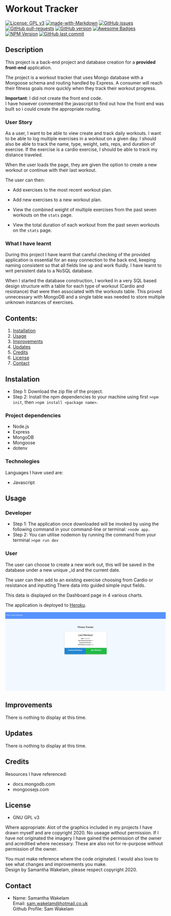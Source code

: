 # Workout Tracker

[![License: GPL v3](https://img.shields.io/badge/License-GPLv3-blue.svg)](https://www.gnu.org/licenses/gpl-3.0) 
[![made-with-Markdown](https://img.shields.io/badge/Made%20with-Markdown-1f425f.svg)](http://commonmark.org) 
[![GitHub issues](https://img.shields.io/github/issues/Naereen/StrapDown.js.svg)](https://GitHub.com/Naereen/StrapDown.js/issues/) 
[![GitHub pull-requests](https://img.shields.io/github/issues-pr/Naereen/StrapDown.js.svg)](https://GitHub.com/Naereen/StrapDown.js/pull/)
[![GitHub version](https://badge.fury.io/gh/Naereen%2FStrapDown.js.svg)](https://github.com/Naereen/StrapDown.js)
[![Awesome Badges](https://img.shields.io/badge/badges-awesome-green.svg)](https://github.com/Naereen/badges)
[![NPM Version](https://img.shields.io/npm/v/npm.svg?style=flat)]()
[![GitHub last commit](https://img.shields.io/github/last-commit/google/skia.svg?style=flat)]()

## Description

This project is a back-end project and database creation for a **provided front-end** application. 

The project is a workout tracker that uses Mongo database with a Mongoose schema and routing handled by Express.
A consumer will reach their fitness goals more quickly when they track their workout progress.

**Important**: I did not create the front end code.    
I have however commented the javascript to find out how the front end was built so i could create the appropriate routing. 

### User Story
As a user, I want to be able to view create and track daily workouts. I want to be able to log multiple exercises in a workout on a given day. I should also be able to track the name, type, weight, sets, reps, and duration of exercise. If the exercise is a cardio exercise, I should be able to track my distance traveled.

When the user loads the page, they are given the option to create a new workout or continue with their last workout.

The user can then:

  * Add exercises to the most recent workout plan.

  * Add new exercises to a new workout plan.

  * View the combined weight of multiple exercises from the past seven workouts on the `stats` page.
  * View the total duration of each workout from the past seven workouts on the `stats` page.

### What I have learnt

During this project I have learnt that careful checking of the provided application is essential for an easy connection to the back end, keeping naming consistent so that all fields line up and work fluidly. I have learnt to writ persistent data to a NoSQL database. 

When I started the database construction, I worked in a very SQL based design structure with a table for each type of workout (Cardio and resistance) that were then associated with the workouts table. This proved unnecessary with MongoDB and a single table was needed to store multiple unknown instances of exercises. 
 

## Contents: 
1. [Installation](#Instalation) 
2. [Usage](#Usage)
3. [Improvements](#Improvements)
4. [Updates](#Updates)
5. [Credits](#Credits)
6. [License](#License)
7. [Contact](#Contact)

## Instalation

* Step 1: Download the zip file of the project.
* Step 2: Install the npm dependencies to your machine using first `>npm init`, then `>npm install <package name>`.

### Project dependencies

* Node.js
* Express
* MongoDB
* Mongoose
* dotenv

### Technologies 

Languages I have used are:
* Javascript


## Usage

### Developer

* Step 1: The application once downloaded will be invoked by using the following command in your command-line or terminal: `>node app.` 
* Step 2: You can utilise nodemon by running the command from your terminal `>npm run dev`

### User
The user can choose to create a new work out, this will be saved in the database under a new unique _id and the current date. 

The user can then add to an existing exercise choosing from Cardio or resistance and inputting There data into guided simple input fields. 

This data is displayed on the Dashboard page in 4 various charts. 

The application is deployed to [Heroku](https://fitness-tracker-slw-17.herokuapp.com/).

![fitness tracker index page](assets/index-screenshot.png)

## Improvements

There is nothing to display at this time.


## Updates 

There is nothing to display at this time.
    
## Credits 

Resources I have referenced:   
* docs.mongodb.com
* mongoosejs.com


## License 

* GNU GPL v3<br />  

Where appropriate: 
Alot of the graphics included in my projects I have drawn myself and are copyright 2020. 
No useage without permission. 
If I have not originated the imagery I have gained the permission of the owner and acreditied 
where necessary. These are also not for re-purpose without permission of the owner.

You must make reference where the code originated. I would also love to see what changes and improvements you make.  
Design by Samantha Wakelam, please respect copyright 2020. 


## Contact

* Name: Samantha Wakelam  <br />Email: sam.wakelam@hotmail.co.uk <br />Github Profile: Sam Wakelam 